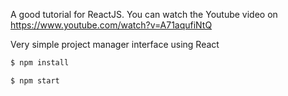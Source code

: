A good tutorial for ReactJS.
You can watch the Youtube video on https://www.youtube.com/watch?v=A71aqufiNtQ

Very simple project manager interface using React

```sh
$ npm install
```

```sh
$ npm start
```
